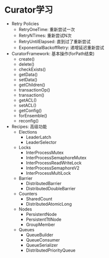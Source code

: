 # Curator学习
- Retry Policies
  - RetryOneTime: 重新尝试一次
  - RetryNTimes: 重新尝试N次
  - RetryUntilElapsed: 直到过了重新尝试
  - ExponentialBackoffRetry: 递增延迟重新尝试
- CuratorFramework: 基本操作(forPath结束)
  - create()
  - delete()
  - checkExists()
  - getData()
  - setData()
  - getChildren()
  - transactionOp()
  - transaction()
  - getACL()
  - setACL()
  - getConfig()
  - forEnsemble()
  - reconfig()
- Recipes: 高级功能
  - Elections
    - LeaderLatch
    - LeaderSelector
  - Locks
    - InterProcessMutex
    - InterProcessSemaphoreMutex
    - InterProcessReadWriteLock
    - InterProcessSemaphoreV2
    - InterProcessMultiLock
  - Barrier
    - DistributedBarrier
    - DistributedDoubleBarrier
  - Counters
    - SharedCount
    - DistributedAtomicLong
  - Nodes
    - PersistentNode
    - PersistentTtlNode
    - GroupMember
  - Queues
    - QueueBuilder
    - QueueConsumer
    - QueueSerializer
    - DistributedPriorityQueue